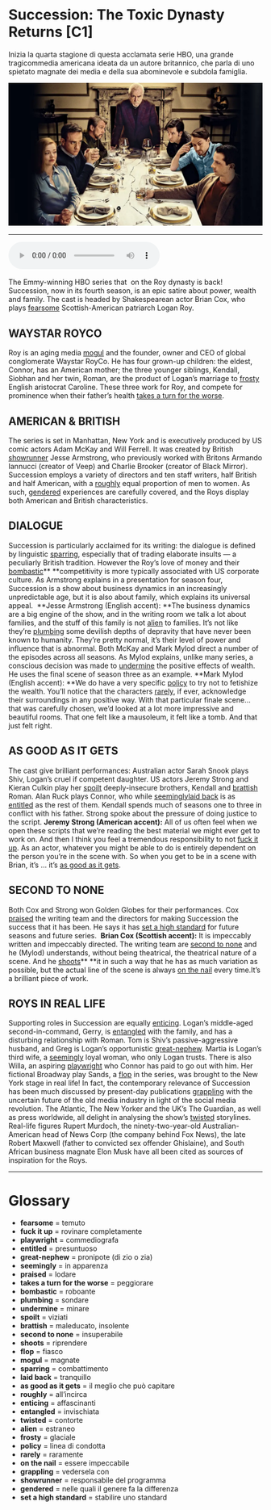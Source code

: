 # Succession: The Toxic Dynasty Returns   [C1]

Inizia la quarta stagione di questa acclamata serie HBO, una grande tragicommedia americana ideata da un autore britannico, che parla di uno spietato magnate dei media e della sua abominevole e subdola famiglia.

![](Succession%20The%20Toxic%20Dynasty%20Returns.webp)

--------------

<div>
<audio controls autoplay>
    <source src="https://raw.githubusercontent.com/dartie/speakup/main/2023-04/Succession%20The%20Toxic%20Dynasty%20Returns.mp3" type="audio/mpeg">
</audio>
</div>


The Emmy-winning HBO series that  on the Roy dynasty is back! Succession, now in its fourth season, is an epic satire about power, wealth and family. The cast is headed by Shakespearean actor Brian Cox, who plays [fearsome](## "temuto") Scottish-American patriarch Logan Roy. 

## WAYSTAR ROYCO
Roy is an aging media [mogul](## "magnate") and the founder, owner and CEO of global conglomerate Waystar RoyCo. He has four grown-up children: the eldest, Connor, has an American mother; the three younger siblings, Kendall, Siobhan and her twin, Roman, are the product of Logan’s marriage to [frosty](## "glaciale") English aristocrat Caroline. These three work for Roy, and compete for prominence when their father’s health [takes a turn for the worse](## "peggiorare").

## AMERICAN & BRITISH
The series is set in Manhattan, New York and is executively produced by US comic actors Adam McKay and Will Ferrell. It was created by British [showrunner](## "responsabile del programma") Jesse Armstrong, who previously worked with Britons Armando Iannucci (creator of Veep) and Charlie Brooker (creator of Black Mirror). Succession employs a variety of directors and ten staff writers, half British and half American, with a [roughly](## "all’incirca") equal proportion of men to women. As such, [gendered](## "nelle quali il genere fa la differenza") experiences are carefully covered, and the Roys display both American and British characteristics. 

## DIALOGUE
Succession is particularly acclaimed for its writing: the dialogue is defined by linguistic [sparring](## "combattimento"), especially that of trading elaborate insults — a peculiarly British tradition. However the Roy’s love of money and their [bombastic](## "roboante")** **competitivity is more typically associated with US corporate culture. As Armstrong explains in a presentation for season four, Succession is a show about business dynamics in an increasingly unpredictable age, but it is also about family, which explains its universal appeal. 
**Jesse Armstrong (English accent): **The business dynamics are a big engine of the show, and in the writing room we talk a lot about families, and the stuff of this family is not [alien](## "estraneo") to families. It’s not like they’re [plumbing](## "sondare") some devilish depths of depravity that have never been known to humanity. They’re pretty normal, it’s their level of power and influence that is abnormal.
Both McKay and Mark Mylod direct a number of the episodes across all seasons. As Mylod explains, unlike many series, a conscious decision was made to [undermine](## "minare") the positive effects of wealth. He uses the final scene of season three as an example.
**Mark Mylod (English accent): **We do have a very specific [policy](## "linea di condotta") to try not to fetishize the wealth. You’ll notice that the characters [rarely](## "raramente"), if ever, acknowledge their surroundings in any positive way. With that particular finale scene… that was carefully chosen, we’d looked at a lot more impressive and beautiful rooms. That one felt like a mausoleum, it felt like a tomb. And that just felt right. 

## AS GOOD AS IT GETS
The cast give brilliant performances: Australian actor Sarah Snook plays Shiv, Logan’s cruel if competent daughter. US actors Jeremy Strong and Kieran Culkin play her [spoilt](## "viziati") deeply-insecure brothers, Kendall and [brattish](## "maleducato, insolente") Roman. Alan Ruck plays Connor, who while [seemingly](## "in apparenza")[laid back](## "tranquillo") is as [entitled](## "presuntuoso") as the rest of them. Kendall spends much of seasons one to three in conflict with his father. Strong spoke about the pressure of doing justice to the script.
**Jeremy Strong (American accent):** All of us often feel when we open these scripts that we’re reading the best material we might ever get to work on. And then I think you feel a tremendous responsibility to not [fuck it up](## "rovinare completamente"). As an actor, whatever you might be able to do is entirely dependent on the person you’re in the scene with. So when you get to be in a scene with Brian, it’s ... it’s [as good as it gets](## "il meglio che può capitare").

## SECOND TO NONE
Both Cox and Strong won Golden Globes for their performances. Cox [praised](## "lodare") the writing team and the directors for making Succession the success that it has been. He says it has [set a high standard](## "stabilire uno standard") for future seasons and future series. 
**Brian Cox (Scottish accent):** It is impeccably written and impeccably directed. The writing team are [second to none](## "insuperabile") and he (Mylod) understands, without being theatrical, the theatrical nature of a scene. And he [shoots](## "riprendere")** **it in such a way that he has as much variation as possible, but the actual line of the scene is always [on the nail](## "essere impeccabile") every time.It’s a brilliant piece of work. 

## ROYS IN REAL LIFE
Supporting roles in Succession are equally [enticing](## "affascinanti"). Logan’s middle-aged second-in-command, Gerry, is [entangled](## "invischiata") with the family, and has a disturbing relationship with Roman. Tom is Shiv’s passive-aggressive husband, and Greg is Logan’s opportunistic [great-nephew](## "pronipote (di zio o zia)"). Martia is Logan’s third wife, a [seemingly](## "in apparenza") loyal woman, who only Logan trusts. There is also Willa, an aspiring [playwright](## "commediografa") who Connor has paid to go out with him. Her fictional Broadway play Sands, a [flop](## "fiasco") in the series, was brought to the New York stage in real life! In fact, the contemporary relevance of Succession has been much discussed by present-day publications [grappling](## "vedersela con") with the uncertain future of the old media industry in light of the social media revolution. The Atlantic, The New Yorker and the UK’s The Guardian, as well as press worldwide, all delight in analysing the show’s [twisted](## "contorte") storylines. Real-life figures Rupert Murdoch, the ninety-two-year-old Australian-American head of News Corp (the company behind Fox News), the late Robert Maxwell (father to convicted sex offender Ghislaine), and South African business magnate Elon Musk have all been cited as sources of inspiration for the Roys.

--------------

<div style = "display:block; clear:both; page-break-after:always;"></div>

# Glossary
* **fearsome** = temuto
* **fuck it up** = rovinare completamente
* **playwright** = commediografa
* **entitled** = presuntuoso
* **great-nephew** = pronipote (di zio o zia)
* **seemingly** = in apparenza
* **praised** = lodare
* **takes a turn for the worse** = peggiorare
* **bombastic** = roboante
* **plumbing** = sondare
* **undermine** = minare
* **spoilt** = viziati
* **brattish** = maleducato, insolente
* **second to none** = insuperabile
* **shoots** = riprendere
* **flop** = fiasco
* **mogul** = magnate
* **sparring** = combattimento
* **laid back** = tranquillo
* **as good as it gets** = il meglio che può capitare
* **roughly** = all’incirca
* **enticing** = affascinanti
* **entangled** = invischiata
* **twisted** = contorte
* **alien** = estraneo
* **frosty** = glaciale
* **policy** = linea di condotta
* **rarely** = raramente
* **on the nail** = essere impeccabile
* **grappling** = vedersela con
* **showrunner** = responsabile del programma
* **gendered** = nelle quali il genere fa la differenza
* **set a high standard** = stabilire uno standard
